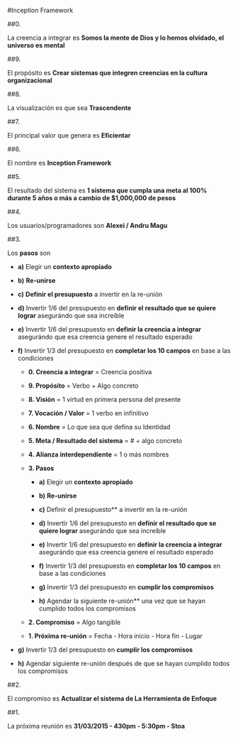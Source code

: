 #Inception Framework

##0. 

La creencia a integrar es **Somos la mente de Dios y lo hemos olvidado, el universo es mental**

##9. 

El propósito es **Crear sistemas que integren creencias en la cultura organizacional**
  
##8. 

La visualización es que sea **Trascendente**
  
##7. 

El principal valor que genera es **Eficientar**

##6. 

El nombre es **Inception Framework**
  
##5. 

El resultado del sistema es **1 sistema que cumpla una meta al 100% durante 5 años o más a cambio de $1,000,000 de pesos**
  
##4. 

Los usuarios/programadores son **Alexei / Andru Magu**
  
##3. 

Los **pasos** son	

- **a)** Elegir un **contexto apropiado**

- **b)** **Re-unirse**

- **c)** **Definir el presupuesto** a invertir en la re-unión

- **d)** Invertir 1/6 del presupuesto en **definir el resultado que se quiere lograr** asegurándo que sea increíble

- **e)** Invertir 1/6 del presupuesto en **definir la creencia a integrar** asegurándo que esa creencia genere el resultado esperado
  
- **f)** Invertir 1/3 del presupuesto en **completar los 10 campos** en base a las condiciones
  
  - **0. Creencia a integrar** = Creencia positiva
  
  - **9. Propósito** = Verbo + Algo concreto
  
  - **8. Visión** = 1 virtud en primera persona del presente

  - **7. Vocación / Valor** = 1 verbo en infinitivo
  
  - **6. Nombre** = Lo que sea que defina su Identidad
  
  - **5. Meta / Resultado del sistema** = # + algo concreto
  
  - **4. Alianza interdependiente** = 1 o más nombres
  
  - **3. Pasos**
  
    - **a)** Elegir un **contexto apropiado**
    
    - **b)** **Re-unirse**
    
    - **c)** Definir el presupuesto** a invertir en la re-unión
    
    - **d)** Invertir 1/6 del presupuesto en **definir el resultado que se quiere lograr** asegurándo que sea increíble
  
    - **e)** Invertir 1/6 del presupuesto en **definir la creencia a integrar** asegurándo que esa creencia genere el resultado esperado
    
    - **f)** Invertir 1/3 del presupuesto en **completar los 10 campos** en base a las condiciones
    
    - **g)** Invertir 1/3 del presupuesto en **cumplir los compromisos**
     
    - **h)** Agendar la siguiente re-unión** una vez que se hayan cumplido todos los compromisos
    
  
  - **2. Compromiso** = Algo tangible
  
  - **1. Próxima re-unión** = Fecha - Hora inicio - Hora fin - Lugar

- **g)** Invertir 1/3 del presupuesto en **cumplir los compromisos**

- **h)** Agendar siguiente re-unión después de que se hayan cumplido todos los compromisos

##2. 

El compromiso es **Actualizar el sistema de La Herramienta de Enfoque**

##1.

La próxima reunión es **31/03/2015 - 430pm - 5:30pm - Stoa**
